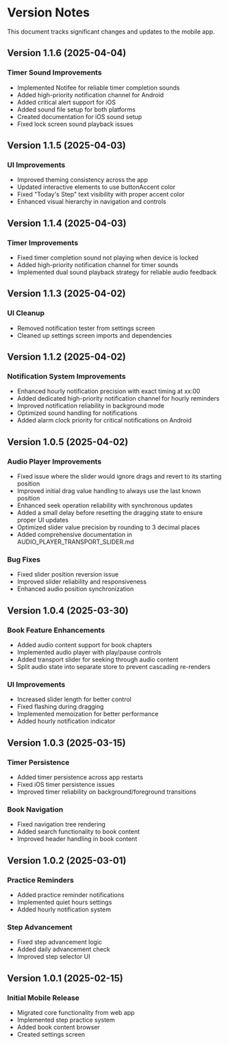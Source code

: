 # Version Notes

This document tracks significant changes and updates to the mobile app.

## Version 1.1.6 (2025-04-04)

### Timer Sound Improvements
- Implemented Notifee for reliable timer completion sounds
- Added high-priority notification channel for Android
- Added critical alert support for iOS
- Added sound file setup for both platforms
- Created documentation for iOS sound setup
- Fixed lock screen sound playback issues

## Version 1.1.5 (2025-04-03)

### UI Improvements
- Improved theming consistency across the app
- Updated interactive elements to use buttonAccent color
- Fixed "Today's Step" text visibility with proper accent color
- Enhanced visual hierarchy in navigation and controls

## Version 1.1.4 (2025-04-03)

### Timer Improvements
- Fixed timer completion sound not playing when device is locked
- Added high-priority notification channel for timer sounds
- Implemented dual sound playback strategy for reliable audio feedback

## Version 1.1.3 (2025-04-02)

### UI Cleanup
- Removed notification tester from settings screen
- Cleaned up settings screen imports and dependencies

## Version 1.1.2 (2025-04-02)

### Notification System Improvements
- Enhanced hourly notification precision with exact timing at xx:00
- Added dedicated high-priority notification channel for hourly reminders
- Improved notification reliability in background mode
- Optimized sound handling for notifications
- Added alarm clock priority for critical notifications on Android

## Version 1.0.5 (2025-04-02)

### Audio Player Improvements
- Fixed issue where the slider would ignore drags and revert to its starting position
- Improved initial drag value handling to always use the last known position
- Enhanced seek operation reliability with synchronous updates
- Added a small delay before resetting the dragging state to ensure proper UI updates
- Optimized slider value precision by rounding to 3 decimal places
- Added comprehensive documentation in AUDIO_PLAYER_TRANSPORT_SLIDER.md

### Bug Fixes
- Fixed slider position reversion issue
- Improved slider reliability and responsiveness
- Enhanced audio position synchronization

## Version 1.0.4 (2025-03-30)

### Book Feature Enhancements
- Added audio content support for book chapters
- Implemented audio player with play/pause controls
- Added transport slider for seeking through audio content
- Split audio state into separate store to prevent cascading re-renders

### UI Improvements
- Increased slider length for better control
- Fixed flashing during dragging
- Implemented memoization for better performance
- Added hourly notification indicator

## Version 1.0.3 (2025-03-15)

### Timer Persistence
- Added timer persistence across app restarts
- Fixed iOS timer persistence issues
- Improved timer reliability on background/foreground transitions

### Book Navigation
- Fixed navigation tree rendering
- Added search functionality to book content
- Improved header handling in book content

## Version 1.0.2 (2025-03-01)

### Practice Reminders
- Added practice reminder notifications
- Implemented quiet hours settings
- Added hourly notification system

### Step Advancement
- Fixed step advancement logic
- Added daily advancement check
- Improved step selector UI

## Version 1.0.1 (2025-02-15)

### Initial Mobile Release
- Migrated core functionality from web app
- Implemented step practice system
- Added book content browser
- Created settings screen
